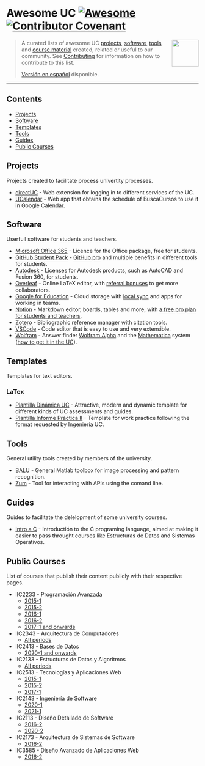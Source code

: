 <!--lint disable double-link-->
<!--lint disable double-link-->
# Awesome UC [![Awesome](https://awesome.re/badge.svg)](https://awesome.re) [![Contributor Covenant](https://img.shields.io/badge/Contributor%20Covenant-v2.0%20adopted-ff69b4.svg)](code-of-conduct.md)

[<img src="./media/logo.png" align="right" width="70">](#contents)

> A curated lists of awesome UC [projects](#projects), [software](#software), [tools](#tools) and [course material](#courses) created, related or useful to our community.
> See [Contributing](contributing.md) for information on how to contribute to this list.
>
> [Versión en español](readme.md) disponible.

---

<!--lint disable remark-lint-double-link-->
## Contents

- [Projects](#projects)
- [Software](#software)
- [Templates](#templates)
- [Tools](#tools)
- [Guides](#guides)
- [Public Courses](#public-courses)

## Projects

Projects created to facilitate process univertity processes.

- [directUC](https://github.com/wachunei/directUC) - Web extension for logging in to different services of the UC.
- [UCalendar](https://github.com/open-source-uc/ucalendar) - Web app that obtains the schedule of BuscaCursos to use it in Google Calendar.

## Software

Userfull software for students and teachers.

- [Microsoft Office 365](https://www.microsoft.com/en-us/education/products/office) - Licence for the Office package, free for students.
- [GitHub Student Pack](https://education.github.com/pack) - [GitHub pro](https://docs.github.com/en/github/getting-started-with-github/githubs-products#github-pro) and multiple benefits in different tools for students.
- [Autodesk](https://www.autodesk.com/education/edu-software/overview) - Licenses for Autodesk products, such as AutoCAD and Fusion 360, for students.
- [Overleaf](https://www.overleaf.com/) - Online LaTeX editor, with [referral bonuses](https://www.overleaf.com/user/bonus) to get more collaborators.
- [Google for Education](https://edu.google.com/intl/es-419/products/workspace-for-education/education-fundamentals/) - Cloud storage with [local sync](https://support.google.com/drive/answer/7329379) and apps for working in teams.
- [Notion](https://notion.so) - Markdown editor, boards, tables and more, with [a free pro plan for students and teachers](https://www.notion.so/Notion-for-students-teachers-adc631df15ee4ab9a7a33dd50f4c16fe).
- [Zotero](https://www.zotero.org/) - Bibliographic reference manager with citation tools.
- [VSCode](https://code.visualstudio.com/) - Code editor that is easy to use and very extensible.
- [Wolfram](https://www.wolfram.com/education) - Answer finder [Wolfram Alpha](https://www.wolframalpha.com/) and the [Mathematica](https://www.wolfram.com/mathematica/) system ([how to get it in the UC](https://informatica.uc.cl/licencias#mathematica-campus-agreement)).

<!-- TODO -->

## Templates

Templates for text editors.

### LaTex

- [Plantilla Dinámica UC](https://github.com/open-source-uc/plantilla-uc) - Attractive, modern and dynamic template for different kinds of UC assessments and guides.
- [Plantilla Informe Práctica II](https://github.com/open-source-uc/ing2001) - Template for work practice following the format requested by Ingeniería UC.


## Tools

General utility tools created by members of the university.

- [BALU](https://github.com/domingomery/Balu) - General Matlab toolbox for image processing and pattern recognition.
- [Zum](https://github.com/daleal/zum) - Tool for interacting with APIs using the comand line.

## Guides

Guides to facilitate the delelopment of some university courses.

- [Intro a C](https://github.com/DCCentral-de-Apuntes/intro-C) - Introductión to the C programing language, aimed at making it easier to pass throught courses like Estructuras de Datos and Sistemas Operativos.


## Public Courses

List of courses that publish their content publicly with their respective pages.

- IIC2233 - Programación Avanzada
  - [2015-1](https://github.com/IIC2233-2015-1)
  - [2015-2](https://github.com/IIC2233-2015-2)
  - [2016-1](https://github.com/IIC2233-2016-1)
  - [2016-2](https://github.com/IIC2233-2016-02)
  - [2017-1 and onwards](https://github.com/IIC2233)
- IIC2343 - Arquitectura de Computadores
  - [All periods](https://github.com/IIC2343)
- IIC2413 - Bases de Datos
  - [2020-1 and onwards](https://github.com/IIC2413)
- IIC2133 - Estructuras de Datos y Algoritmos
  - [All periods](https://github.com/IIC2133-PUC/)
- IIC2513 - Tecnologías y Aplicaciones Web
  - [2015-1](https://github.com/IIC2513-2015-1)
  - [2015-2](https://github.com/IIC2513-2015-2)
  - [2017-1](https://github.com/IIC2513-2017-1)
- IIC2143 - Ingeniería de Software
  - [2020-1](https://github.com/IIC2143-2020-2)
  - [2021-1](https://github.com/IIC2143-2021-1)
- IIC2113 - Diseño Detallado de Software
  - [2016-2](https://github.com/IIC2113-2016-2)
  - [2020-2](https://github.com/IIC2113-2020-2)
- IIC2173 - Arquitectura de Sistemas de Software
  - [2016-2](https://github.com/IIC2173-2016-2)
- IIC3585 - Diseño Avanzado de Aplicaciones Web
  - [2016-2](https://github.com/IIC3585-2016-2)
